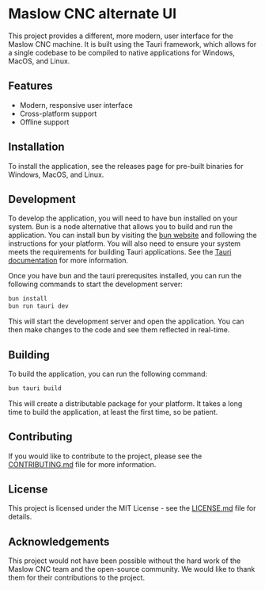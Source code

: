 # Maslow CNC alternate UI

This project provides a different, more modern, user interface for the Maslow CNC machine. It is built using the Tauri framework, which allows for a single codebase to be compiled to native applications for Windows, MacOS, and Linux.

## Features

- Modern, responsive user interface
- Cross-platform support
- Offline support

## Installation

To install the application, see the releases page for pre-built binaries for Windows, MacOS, and Linux.

## Development

To develop the application, you will need to have bun installed on your system. Bun is a node alternative that allows you to build and run the application.
You can install bun by visiting the [bun website](https://bun.sh/docs/installation) and following the instructions for your platform. You will also need to ensure your system meets the requirements for building Tauri applications. See the [Tauri documentation](https://v2.tauri.app/start/prerequisites/) for more information.

Once you have bun and the tauri prerequsites installed, you can run the following commands to start the development server:

```bash
bun install
bun run tauri dev
```

This will start the development server and open the application. You can then make changes to the code and see them reflected in real-time.

## Building

To build the application, you can run the following command:

```bash
bun tauri build
```

This will create a distributable package for your platform. It takes a long time to build the application, at least the first time, so be patient.

## Contributing

If you would like to contribute to the project, please see the [CONTRIBUTING.md](CONTRIBUTING.md) file for more information.

## License

This project is licensed under the MIT License - see the [LICENSE.md](LICENSE.md) file for details.

## Acknowledgements

This project would not have been possible without the hard work of the Maslow CNC team and the open-source community. We would like to thank them for their contributions to the project.

